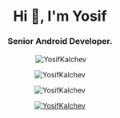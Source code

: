 <h1 align="center">Hi 👋, I'm Yosif</h1>
<h3 align="center">Senior Android Developer.</h3>


<p align="center">&nbsp;<img align="center" src="https://github-readme-stats-sigma-five.vercel.app/api?username=YosifKalchev&show_icons=true&locale=en" alt="YosifKalchev" /></p>


<p align="center"><img align="center" src="https://github-readme-stats-sigma-five.vercel.app/api/top-langs?username=YosifKalchev&show_icons=true&locale=en&layout=compact" alt="YosifKalchev" /></p>



<p align="center"> <img src="https://komarev.com/ghpvc/?username=YosifKalchev&label=Profile%20views&color=0e75b6&style=flat" alt="YosifKalchev" /> </p>

<p align="center"> <a href="https://github.com/ryo-ma/github-profile-trophy"><img src="https://github-profile-trophy.vercel.app/?username=YosifKalchev" alt="YosifKalchev" /></a> </p>
